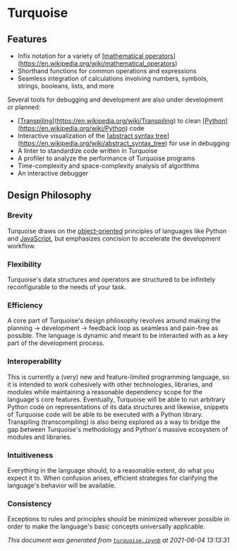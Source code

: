 # Turquoise

## Features

- Infix notation for a variety of [[mathematical operators](https://en.wikipedia.org/wiki/mathematical_operators)](https://en.wikipedia.org/wiki/mathematical_operators)
- Shorthand functions for common operations and expressions
- Seamless integration of calculations involving numbers, symbols, strings, booleans, lists, and more

Several tools for debugging and development are also under development or planned:

- [[Transpiling](https://en.wikipedia.org/wiki/Transpiling)](https://en.wikipedia.org/wiki/Transpiling) to clean [[Python](https://en.wikipedia.org/wiki/Python)](https://en.wikipedia.org/wiki/Python) code
- Interactive visualization of the [[abstract syntax tree](https://en.wikipedia.org/wiki/abstract_syntax_tree)](https://en.wikipedia.org/wiki/abstract_syntax_tree) for use in debugging
- A linter to standardize code written in Turquoise
- A profiler to analyze the performance of Turquoise programs
- Time-complexity and space-complexity analysis of algorithms
- An interactive debugger

## Design Philosophy

### Brevity
Turquoise draws on the [object-oriented](https://en.wikipedia.org/wiki/object-oriented) principles of languages like Python and [JavaScript](https://en.wikipedia.org/wiki/JavaScript), but emphasizes concision to accelerate the development workflow.

### Flexibility
Turquoise's data structures and operators are structured to be infinitely reconfigurable to the needs of your task.

### Efficiency
A core part of Turquoise's design philosophy revolves around making the planning -> development -> feedback loop as seamless and pain-free as possible. The language is dynamic and meant to be interacted with as a key part of the development process.

### Interoperability
This is currently a (very) new and feature-limited programming language, so it is intended to work cohesively with other technologies, libraries, and modules while maintaining a reasonable dependency scope for the language's core features. Eventually, Turquoise will be able to run arbitrary Python code on representations of its data structures and likewise, snippets of Turquoise code will be able to be executed with a Python library. Transpiling (transcompiling) is also being explored as a way to bridge the gap between Turquoise's methodology and Python's massive ecosystem of modules and libraries.

### Intuitiveness
Everything in the language should, to a reasonable extent, do what you expect it to. When confusion arises, efficient strategies for clarifying the language's behavior will be available.

### Consistency
Exceptions to rules and principles should be minimized wherever possible in order to make the language's basic concepts universally applicable.

*This document was generated from [`turquoise.ipynb`](https://nbviewer.jupyter.org/github/generic-github-user/turquoise/blob/master/turquoise.ipynb) at 2021-06-04 13:13:31*